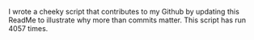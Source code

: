 I wrote a cheeky script that contributes to my Github by updating this ReadMe to illustrate why more than commits matter. This script has run 4057 times.